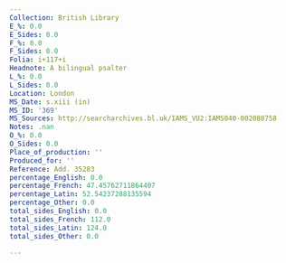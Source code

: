 ```yaml
---
Collection: British Library
E_%: 0.0
E_Sides: 0.0
F_%: 0.0
F_Sides: 0.0
Folia: i+117+i
Headnote: A bilingual psalter
L_%: 0.0
L_Sides: 0.0
Location: London
MS_Date: s.xiii (in)
MS_ID: '369'
MS_Sources: http://searcharchives.bl.uk/IAMS_VU2:IAMS040-002088758
Notes: .nan
O_%: 0.0
O_Sides: 0.0
Place_of_production: ''
Produced_for: ''
Reference: Add. 35283
percentage_English: 0.0
percentage_French: 47.45762711864407
percentage_Latin: 52.54237288135594
percentage_Other: 0.0
total_sides_English: 0.0
total_sides_French: 112.0
total_sides_Latin: 124.0
total_sides_Other: 0.0

---
```


